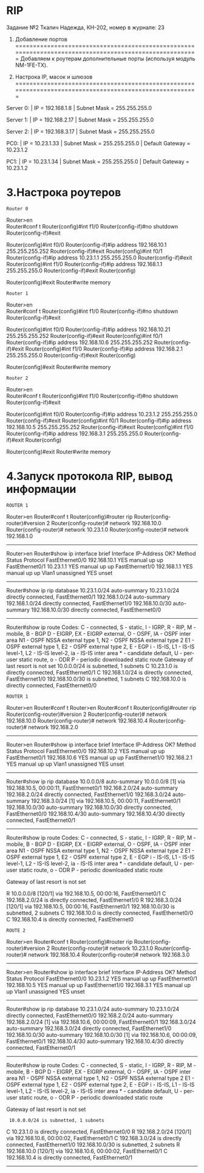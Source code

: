 # RIP
Задание №2
Ткалич Надежда, КН-202, номер в журнале: 23

1. Добавление портов 
=======================================================================================================
 Добавляем к роутерам дополнительные порты (используя модуль NM-1FE-TX). 

2. Настрока IP, масок и шлюзов
=======================================================================================================

  Server 0:    | IP              = 192.168.1.8
               | Subnet Mask     = 255.255.255.0

  Server 1:    | IP              = 192.168.2.17
               | Subnet Mask     = 255.255.255.0

  Server 2:    | IP              = 192.168.3.17
               | Subnet Mask     = 255.255.255.0

  PC0:         | IP              = 10.23.1.33
               | Subnet Mask     = 255.255.255.0
               | Default Gateway = 10.23.1.2
 
  PC1:         | IP              = 10.23.1.34
               | Subnet Mask     = 255.255.255.0
               | Default Gateway = 10.23.1.2
          
3.Настрока роутеров
=======================================================================================================
~~~~~~~~~~~~~~~~~~~~~~~~~~~~~~~~~~~~~~~~~~~~~~~~~~~~~~~~~~~~~~~~~~~~~~~~~~~~~~~~~~~~~~~~~~~~~~~~~~~~~~~~~
Router 0
~~~~~~~~~~~~~~~~~~~~~~~~~~~~~~~~~~~~~~~~~~~~~~~~~~~~~~~~~~~~~~~~~~~~~~~~~~~~~~~~~~~~~~~~~~~~~~~~~~~~~~~~~
Router>en                                                  
Router#conf t 
Router(config)#int f1/0 
Router(config-if)#no shutdown
Router(config-if)#exit

Router(config)#int f0/0
Router(config-if)#ip address 192.168.10.1 255.255.255.252 
Router(config-if)#exit 
Router(config)#int f0/1 
Router(config-if)#ip address 10.23.1.1 255.255.255.0
Router(config-if)#exit
Router(config)#int f1/0 
Router(config-if)#ip address 192.168.1.1 255.255.255.0 
Router(config-if)#exit Router(config)

Router(config)#exit
Router#write memory
~~~~~~~~~~~~~~~~~~~~~~~~~~~~~~~~~~~~~~~~~~~~~~~~~~~~~~~~~~~~~~~~~~~~~~~~~~~~~~~~~~~~~~~~~~~~~~~~~~~~~~~~~
Router 1
~~~~~~~~~~~~~~~~~~~~~~~~~~~~~~~~~~~~~~~~~~~~~~~~~~~~~~~~~~~~~~~~~~~~~~~~~~~~~~~~~~~~~~~~~~~~~~~~~~~~~~~~~
Router>en                                                  
Router#conf t 
Router(config)#int f1/0 
Router(config-if)#no shutdown
Router(config-if)#exit

Router(config)#int f0/0
Router(config-if)#ip address 192.168.10.21 255.255.255.252 
Router(config-if)#exit 
Router(config)#int f0/1 
Router(config-if)#ip address 192.168.10.6 255.255.255.252
Router(config-if)#exit
Router(config)#int f1/0 
Router(config-if)#ip address 192.168.2.1 255.255.255.0 
Router(config-if)#exit Router(config)

Router(config)#exit
Router#write memory
~~~~~~~~~~~~~~~~~~~~~~~~~~~~~~~~~~~~~~~~~~~~~~~~~~~~~~~~~~~~~~~~~~~~~~~~~~~~~~~~~~~~~~~~~~~~~~~~~~~~~~~~~
Router 2
~~~~~~~~~~~~~~~~~~~~~~~~~~~~~~~~~~~~~~~~~~~~~~~~~~~~~~~~~~~~~~~~~~~~~~~~~~~~~~~~~~~~~~~~~~~~~~~~~~~~~~~~~
Router>en                                                  
Router#conf t 
Router(config)#int f1/0 
Router(config-if)#no shutdown
Router(config-if)#exit

Router(config)#int f0/0
Router(config-if)#ip address 10.23.1.2 255.255.255.0 
Router(config-if)#exit 
Router(config)#int f0/1 
Router(config-if)#ip address 192.168.10.5 255.255.255.252
Router(config-if)#exit
Router(config)#int f1/0 
Router(config-if)#ip address 192.168.3.1 255.255.255.0 
Router(config-if)#exit Router(config)

Router(config)#exit
Router#write memory


4.Запуск протокола RIP, вывод информации
=======================================================================================================
~~~~~~~~~~~~~~~~~~~~~~~~~~~~~~~~~~~~~~~~~~~~~~~~~~~~~~~~~~~~~~~~~~~~~~~~~~~~~~~~~~~~~~~~~~~~~~~~~~~~~~~~~
ROUTER 1
~~~~~~~~~~~~~~~~~~~~~~~~~~~~~~~~~~~~~~~~~~~~~~~~~~~~~~~~~~~~~~~~~~~~~~~~~~~~~~~~~~~~~~~~~~~~~~~~~~~~~~~~~
Router>en
Router#conf t
Router(config)#router rip
Router(config-router)#version 2
Router(config-router)# network 192.168.10.0
Router(config-router)# network 10.23.1.0
Router(config-router)# network 192.168.1.0
************************************************************************************************************
Router>en
Router#show ip interface brief 
Interface              IP-Address      OK? Method Status                Protocol 
FastEthernet0/0        192.168.10.1    YES manual up                    up 
FastEthernet0/1        10.23.1.1       YES manual up                    up 
FastEthernet1/0        192.168.1.1     YES manual up                    up 
Vlan1                  unassigned      YES unset 
************************************************************************************************************
Router#show ip rip database
10.23.1.0/24    auto-summary
10.23.1.0/24    directly connected, FastEthernet0/1
192.168.1.0/24    auto-summary
192.168.1.0/24    directly connected, FastEthernet1/0
192.168.10.0/30    auto-summary
192.168.10.0/30    directly connected, FastEthernet0/0
*************************************************************************************************************
Router#show ip route
Codes: C - connected, S - static, I - IGRP, R - RIP, M - mobile, B - BGP
       D - EIGRP, EX - EIGRP external, O - OSPF, IA - OSPF inter area
       N1 - OSPF NSSA external type 1, N2 - OSPF NSSA external type 2
       E1 - OSPF external type 1, E2 - OSPF external type 2, E - EGP
       i - IS-IS, L1 - IS-IS level-1, L2 - IS-IS level-2, ia - IS-IS inter area
       * - candidate default, U - per-user static route, o - ODR
       P - periodic downloaded static route
Gateway of last resort is not set
     10.0.0.0/24 is subnetted, 1 subnets
C       10.23.1.0 is directly connected, FastEthernet0/1
C    192.168.1.0/24 is directly connected, FastEthernet1/0
     192.168.10.0/30 is subnetted, 1 subnets
C       192.168.10.0 is directly connected, FastEthernet0/0

~~~~~~~~~~~~~~~~~~~~~~~~~~~~~~~~~~~~~~~~~~~~~~~~~~~~~~~~~~~~~~~~~~~~~~~~~~~~~~~~~~~~~~~~~~~~~~~~~~~~~~~~~
ROUTER 1
~~~~~~~~~~~~~~~~~~~~~~~~~~~~~~~~~~~~~~~~~~~~~~~~~~~~~~~~~~~~~~~~~~~~~~~~~~~~~~~~~~~~~~~~~~~~~~~~~~~~~~~~~
Router>en
Router#conf t
Router>en
Router#conf t
Router(config)#router rip
Router(config-router)#version 2
Router(config-router)# network 192.168.10.0
Router(config-router)# network 192.168.10.4
Router(config-router)# network 192.168.2.0
****************************************************************************************************
Router>en
Router#show ip interface brief 
Interface              IP-Address      OK? Method Status                Protocol 
FastEthernet0/0        192.168.10.2    YES manual up                    up 
FastEthernet0/1        192.168.10.6    YES manual up                    up 
FastEthernet1/0        192.168.2.1     YES manual up                    up 
Vlan1                  unassigned      YES unset 
****************************************************************************************************
Router#show ip rip database
10.0.0.0/8    auto-summary
10.0.0.0/8
    [1] via 192.168.10.5, 00:00:11, FastEthernet0/1
192.168.2.0/24    auto-summary
192.168.2.0/24    directly connected, FastEthernet1/0
192.168.3.0/24    auto-summary
192.168.3.0/24
    [1] via 192.168.10.5, 00:00:11, FastEthernet0/1
192.168.10.0/30    auto-summary
192.168.10.0/30    directly connected, FastEthernet0/0
192.168.10.4/30    auto-summary
192.168.10.4/30    directly connected, FastEthernet0/1
*****************************************************************************************************
Router#show ip route
Codes: C - connected, S - static, I - IGRP, R - RIP, M - mobile, B - BGP
       D - EIGRP, EX - EIGRP external, O - OSPF, IA - OSPF inter area
       N1 - OSPF NSSA external type 1, N2 - OSPF NSSA external type 2
       E1 - OSPF external type 1, E2 - OSPF external type 2, E - EGP
       i - IS-IS, L1 - IS-IS level-1, L2 - IS-IS level-2, ia - IS-IS inter area
       * - candidate default, U - per-user static route, o - ODR
       P - periodic downloaded static route

Gateway of last resort is not set

R    10.0.0.0/8 [120/1] via 192.168.10.5, 00:00:16, FastEthernet0/1
C    192.168.2.0/24 is directly connected, FastEthernet1/0
R    192.168.3.0/24 [120/1] via 192.168.10.5, 00:00:16, FastEthernet0/1
     192.168.10.0/30 is subnetted, 2 subnets
C       192.168.10.0 is directly connected, FastEthernet0/0
C       192.168.10.4 is directly connected, FastEthernet0
~~~~~~~~~~~~~~~~~~~~~~~~~~~~~~~~~~~~~~~~~~~~~~~~~~~~~~~~~~~~~~~~~~~~~~~~~~~~~~~~~~~~~~~~~~~~~~~~~~~~~~~~~
ROUTE 2
~~~~~~~~~~~~~~~~~~~~~~~~~~~~~~~~~~~~~~~~~~~~~~~~~~~~~~~~~~~~~~~~~~~~~~~~~~~~~~~~~~~~~~~~~~~~~~~~~~~~~~~~~
Router>en
Router#conf t
Router(config)#router rip
Router(config-router)#version 2
Router(config-router)# network 10.23.1.0
Router(config-router)# network 192.168.10.4
Router(config-router)# network 192.168.3.0
***************************************************************************************************************
Router>en
Router#show ip interface brief 
Interface              IP-Address      OK? Method Status                Protocol 
FastEthernet0/0        10.23.1.2       YES manual up                    up 
FastEthernet0/1        192.168.10.5    YES manual up                    up 
FastEthernet1/0        192.168.3.1     YES manual up                    up 
Vlan1                  unassigned      YES unset 
***************************************************************************************************************
Router#show ip rip database
10.23.1.0/24    auto-summary
10.23.1.0/24    directly connected, FastEthernet0/0
192.168.2.0/24    auto-summary
192.168.2.0/24
    [1] via 192.168.10.6, 00:00:09, FastEthernet0/1
192.168.3.0/24    auto-summary
192.168.3.0/24    directly connected, FastEthernet1/0
192.168.10.0/30    auto-summary
192.168.10.0/30
    [1] via 192.168.10.6, 00:00:09, FastEthernet0/1
192.168.10.4/30    auto-summary
192.168.10.4/30    directly connected, FastEthernet0/1
*****************************************************************************************************************
Router#show ip route
Codes: C - connected, S - static, I - IGRP, R - RIP, M - mobile, B - BGP
       D - EIGRP, EX - EIGRP external, O - OSPF, IA - OSPF inter area
       N1 - OSPF NSSA external type 1, N2 - OSPF NSSA external type 2
       E1 - OSPF external type 1, E2 - OSPF external type 2, E - EGP
       i - IS-IS, L1 - IS-IS level-1, L2 - IS-IS level-2, ia - IS-IS inter area
       * - candidate default, U - per-user static route, o - ODR
       P - periodic downloaded static route

Gateway of last resort is not set

     10.0.0.0/24 is subnetted, 1 subnets
C       10.23.1.0 is directly connected, FastEthernet0/0
R    192.168.2.0/24 [120/1] via 192.168.10.6, 00:00:02, FastEthernet0/1
C    192.168.3.0/24 is directly connected, FastEthernet1/0
     192.168.10.0/30 is subnetted, 2 subnets
R       192.168.10.0 [120/1] via 192.168.10.6, 00:00:02, FastEthernet0/1
C       192.168.10.4 is directly connected, FastEthernet0/1
*******************************************************************************************************************


